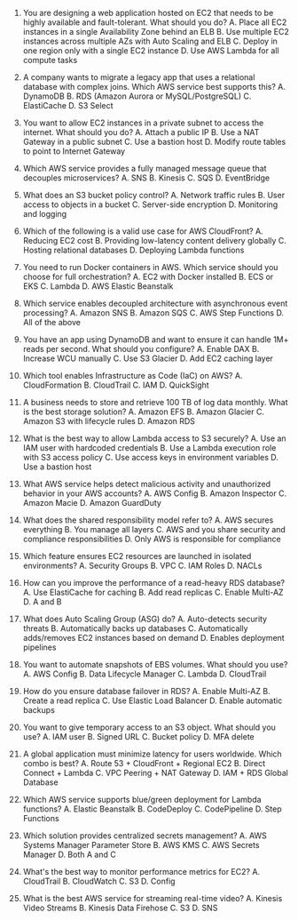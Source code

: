 1. You are designing a web application hosted on EC2 that needs to be highly available and fault-tolerant. What should you do?
A. Place all EC2 instances in a single Availability Zone behind an ELB
B. Use multiple EC2 instances across multiple AZs with Auto Scaling and ELB
C. Deploy in one region only with a single EC2 instance
D. Use AWS Lambda for all compute tasks

2. A company wants to migrate a legacy app that uses a relational database with complex joins. Which AWS service best supports this?
A. DynamoDB
B. RDS (Amazon Aurora or MySQL/PostgreSQL)
C. ElastiCache
D. S3 Select

3. You want to allow EC2 instances in a private subnet to access the internet. What should you do?
A. Attach a public IP
B. Use a NAT Gateway in a public subnet
C. Use a bastion host
D. Modify route tables to point to Internet Gateway

4. Which AWS service provides a fully managed message queue that decouples microservices?
A. SNS
B. Kinesis
C. SQS
D. EventBridge

5. What does an S3 bucket policy control?
A. Network traffic rules
B. User access to objects in a bucket
C. Server-side encryption
D. Monitoring and logging

6. Which of the following is a valid use case for AWS CloudFront?
A. Reducing EC2 cost
B. Providing low-latency content delivery globally
C. Hosting relational databases
D. Deploying Lambda functions

7. You need to run Docker containers in AWS. Which service should you choose for full orchestration?
A. EC2 with Docker installed
B. ECS or EKS
C. Lambda
D. AWS Elastic Beanstalk

8. Which service enables decoupled architecture with asynchronous event processing?
A. Amazon SNS
B. Amazon SQS
C. AWS Step Functions
D. All of the above

9. You have an app using DynamoDB and want to ensure it can handle 1M+ reads per second. What should you configure?
A. Enable DAX
B. Increase WCU manually
C. Use S3 Glacier
D. Add EC2 caching layer

10. Which tool enables Infrastructure as Code (IaC) on AWS?
A. CloudFormation
B. CloudTrail
C. IAM
D. QuickSight

11. A business needs to store and retrieve 100 TB of log data monthly. What is the best storage solution?
A. Amazon EFS
B. Amazon Glacier
C. Amazon S3 with lifecycle rules
D. Amazon RDS

12. What is the best way to allow Lambda access to S3 securely?
A. Use an IAM user with hardcoded credentials
B. Use a Lambda execution role with S3 access policy
C. Use access keys in environment variables
D. Use a bastion host

13. What AWS service helps detect malicious activity and unauthorized behavior in your AWS accounts?
A. AWS Config
B. Amazon Inspector
C. Amazon Macie
D. Amazon GuardDuty

14. What does the shared responsibility model refer to?
A. AWS secures everything
B. You manage all layers
C. AWS and you share security and compliance responsibilities
D. Only AWS is responsible for compliance

15. Which feature ensures EC2 resources are launched in isolated environments?
A. Security Groups
B. VPC
C. IAM Roles
D. NACLs

16. How can you improve the performance of a read-heavy RDS database?
A. Use ElastiCache for caching
B. Add read replicas
C. Enable Multi-AZ
D. A and B

17. What does Auto Scaling Group (ASG) do?
A. Auto-detects security threats
B. Automatically backs up databases
C. Automatically adds/removes EC2 instances based on demand
D. Enables deployment pipelines

18. You want to automate snapshots of EBS volumes. What should you use?
A. AWS Config
B. Data Lifecycle Manager
C. Lambda
D. CloudTrail

19. How do you ensure database failover in RDS?
A. Enable Multi-AZ
B. Create a read replica
C. Use Elastic Load Balancer
D. Enable automatic backups

20. You want to give temporary access to an S3 object. What should you use?
A. IAM user
B. Signed URL
C. Bucket policy
D. MFA delete

21. A global application must minimize latency for users worldwide. Which combo is best?
A. Route 53 + CloudFront + Regional EC2
B. Direct Connect + Lambda
C. VPC Peering + NAT Gateway
D. IAM + RDS Global Database

22. Which AWS service supports blue/green deployment for Lambda functions?
A. Elastic Beanstalk
B. CodeDeploy
C. CodePipeline
D. Step Functions

23. Which solution provides centralized secrets management?
A. AWS Systems Manager Parameter Store
B. AWS KMS
C. AWS Secrets Manager
D. Both A and C

24. What's the best way to monitor performance metrics for EC2?
A. CloudTrail
B. CloudWatch
C. S3
D. Config

25. What is the best AWS service for streaming real-time video?
A. Kinesis Video Streams
B. Kinesis Data Firehose
C. S3
D. SNS